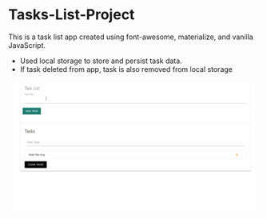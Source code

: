# Tasks-List-Project
This is a task list app created using font-awesome, materialize, and vanilla JavaScript.

* Used local storage to store and persist task data. 
* If task deleted from app, task is also removed from local storage

<img src="TasksListApp.gif">
